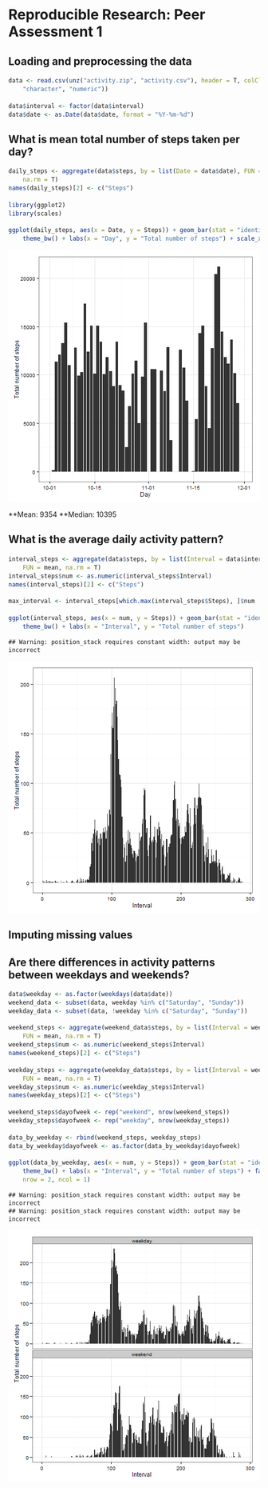 # Reproducible Research: Peer Assessment 1


## Loading and preprocessing the data


```r
data <- read.csv(unz("activity.zip", "activity.csv"), header = T, colClasses = c("numeric", 
    "character", "numeric"))

data$interval <- factor(data$interval)
data$date <- as.Date(data$date, format = "%Y-%m-%d")
```


## What is mean total number of steps taken per day?


```r
daily_steps <- aggregate(data$steps, by = list(Date = data$date), FUN = sum, 
    na.rm = T)
names(daily_steps)[2] <- c("Steps")

library(ggplot2)
library(scales)

ggplot(daily_steps, aes(x = Date, y = Steps)) + geom_bar(stat = "identity") + 
    theme_bw() + labs(x = "Day", y = "Total number of steps") + scale_x_date(labels = date_format("%m-%d"))
```

![plot of chunk unnamed-chunk-2](figure/unnamed-chunk-2.png) 

  
**Mean: 9354
**Median: 10395

## What is the average daily activity pattern?


```r
interval_steps <- aggregate(data$steps, by = list(Interval = data$interval), 
    FUN = mean, na.rm = T)
interval_steps$num <- as.numeric(interval_steps$Interval)
names(interval_steps)[2] <- c("Steps")

max_interval <- interval_steps[which.max(interval_steps$Steps), ]$num

ggplot(interval_steps, aes(x = num, y = Steps)) + geom_bar(stat = "identity") + 
    theme_bw() + labs(x = "Interval", y = "Total number of steps")
```

```
## Warning: position_stack requires constant width: output may be incorrect
```

![plot of chunk unnamed-chunk-3](figure/unnamed-chunk-3.png) 


## Imputing missing values



## Are there differences in activity patterns between weekdays and weekends?


```r
data$weekday <- as.factor(weekdays(data$date))
weekend_data <- subset(data, weekday %in% c("Saturday", "Sunday"))
weekday_data <- subset(data, !weekday %in% c("Saturday", "Sunday"))

weekend_steps <- aggregate(weekend_data$steps, by = list(Interval = weekend_data$interval), 
    FUN = mean, na.rm = T)
weekend_steps$num <- as.numeric(weekend_steps$Interval)
names(weekend_steps)[2] <- c("Steps")

weekday_steps <- aggregate(weekday_data$steps, by = list(Interval = weekday_data$interval), 
    FUN = mean, na.rm = T)
weekday_steps$num <- as.numeric(weekday_steps$Interval)
names(weekday_steps)[2] <- c("Steps")

weekend_steps$dayofweek <- rep("weekend", nrow(weekend_steps))
weekday_steps$dayofweek <- rep("weekday", nrow(weekday_steps))

data_by_weekday <- rbind(weekend_steps, weekday_steps)
data_by_weekday$dayofweek <- as.factor(data_by_weekday$dayofweek)

ggplot(data_by_weekday, aes(x = num, y = Steps)) + geom_bar(stat = "identity") + 
    theme_bw() + labs(x = "Interval", y = "Total number of steps") + facet_wrap(~dayofweek, 
    nrow = 2, ncol = 1)
```

```
## Warning: position_stack requires constant width: output may be incorrect
## Warning: position_stack requires constant width: output may be incorrect
```

![plot of chunk unnamed-chunk-4](figure/unnamed-chunk-4.png) 


